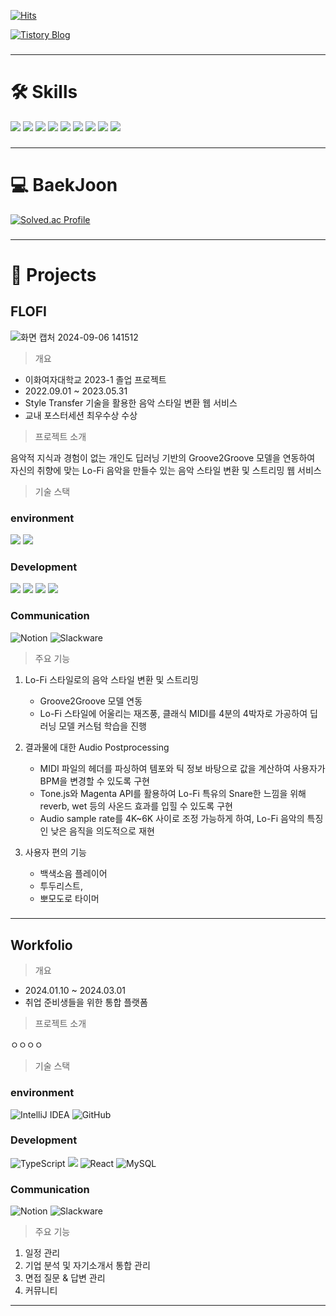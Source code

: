 
[![Hits](https://hits.seeyoufarm.com/api/count/incr/badge.svg?url=https%3A%2F%2Fgithub.com%2FurimL&count_bg=%2379C83D&title_bg=%23555555&icon=&icon_color=%23E7E7E7&title=hits&edge_flat=false)](https://github.com/urimL)

[![Tistory Blog](https://img.shields.io/badge/Tistory-Blog-FFA500?style=for-the-badge&logo=Blog&logoColor=white)](https://toulim0525.tistory.com/)
###

------
# 🛠 Skills
<img src="https://img.shields.io/badge/springboot-6DB33F?style=for-the-badge&logo=springboot&logoColor=white"> <img src="https://img.shields.io/badge/java-007396?style=for-the-badge&logo=openjdk&logoColor=white"> <img src="https://img.shields.io/badge/python-3776AB?style=for-the-badge&logo=python&logoColor=white"> <img src="https://img.shields.io/badge/javascript-F7DF1E?style=for-the-badge&logo=javascript&logoColor=black"> <img src="https://img.shields.io/badge/css-1572B6?style=for-the-badge&logo=css&logoColor=white"> <img src="https://img.shields.io/badge/html5-E34F26?style=for-the-badge&logo=html5&logoColor=white"> <img src="https://img.shields.io/badge/github-181717?style=for-the-badge&logo=github&logoColor=white"> <img src="https://img.shields.io/badge/django-092E20?style=for-the-badge&logo=django&logoColor=white"> <img src="https://img.shields.io/badge/figma-F24E1E?style=for-the-badge&logo=figma&logoColor=white">

###

------
# 💻 BaekJoon
[![Solved.ac Profile](http://mazassumnida.wtf/api/v2/generate_badge?boj=toulim0620)](https://solved.ac/toulim0620) 
###

-----------

# 📝 Projects
## FLOFI
![화면 캡처 2024-09-06 141512](https://github.com/user-attachments/assets/cce072ec-96cc-4593-a746-67416d9f9d2a)
>개요
- 이화여자대학교 2023-1 졸업 프로젝트
- 2022.09.01 ~ 2023.05.31
- Style Transfer 기술을 활용한 음악 스타일 변환 웹 서비스
- 교내 포스터세션 최우수상 수상


>프로젝트 소개

음악적 지식과 경험이 없는 개인도 딥러닝 기반의 Groove2Groove 모델을 연동하여 자신의 취향에 맞는 Lo-Fi 음악을 만들수 있는 음악 스타일 변환 및 스트리밍 웹 서비스


>기술 스택
### environment
<img src="https://img.shields.io/badge/django-092E20?style=for-the-badge&logo=django&logoColor=white"> <img src="https://img.shields.io/badge/github-181717?style=for-the-badge&logo=github&logoColor=white">

### Development
<img src="https://img.shields.io/badge/flask-000000?style=for-the-badge&logo=flask&logoColor=white">   <img src="https://img.shields.io/badge/javascript-F7DF1E?style=for-the-badge&logo=javascript&logoColor=black"> <img src="https://img.shields.io/badge/html5-E34F26?style=for-the-badge&logo=html5&logoColor=white"> <img src="https://img.shields.io/badge/css-1572B6?style=for-the-badge&logo=css3&logoColor=white">  

### Communication
![Notion](https://img.shields.io/badge/Notion-%23000000.svg?style=for-the-badge&logo=notion&logoColor=white) ![Slackware](https://img.shields.io/badge/-Slackware-%231357BD?style=for-the-badge&logo=slackware&logoColor=white)


>주요 기능
1. Lo-Fi 스타일로의 음악 스타일 변환 및 스트리밍
    - Groove2Groove 모델 연동
    - Lo-Fi 스타일에 어울리는 재즈풍, 클래식 MIDI를 4분의 4박자로 가공하여 딥러닝 모델 커스텀 학습을 진행


2. 결과물에 대한 Audio Postprocessing
    - MIDI 파일의 헤더를 파싱하여 템포와 틱 정보 바탕으로 값을 계산하여 사용자가 BPM을 변경할 수 있도록 구현
    - Tone.js와 Magenta API를 활용하여 Lo-Fi 특유의 Snare한 느낌을 위해 reverb, wet 등의 사온드 효과를 입힐 수 있도록 구현
    - Audio sample rate를 4K~6K 사이로 조정 가능하게 하여, Lo-Fi 음악의 특징인 낮은 음직을 의도적으로 재현


3. 사용자 편의 기능
    - 백색소음 플레이어
    - 투두리스트,
    - 뽀모도로 타이머

### 

------------------------------

## Workfolio

>개요
- 2024.01.10 ~ 2024.03.01
- 취업 준비생들을 위한 통합 플랫폼

>프로젝트 소개

ㅇㅇㅇㅇ

>기술 스택

### environment
![IntelliJ IDEA](https://img.shields.io/badge/IntelliJIDEA-000000.svg?style=for-the-badge&logo=intellij-idea&logoColor=white) ![GitHub](https://img.shields.io/badge/github-%23121011.svg?style=for-the-badge&logo=github&logoColor=white)

### Development
![TypeScript](https://img.shields.io/badge/typescript-%23007ACC.svg?style=for-the-badge&logo=typescript&logoColor=white) <img src="https://img.shields.io/badge/springboot-6DB33F?style=for-the-badge&logo=springboot&logoColor=white"> ![React](https://img.shields.io/badge/react-%2320232a.svg?style=for-the-badge&logo=react&logoColor=%2361DAFB) ![MySQL](https://img.shields.io/badge/mysql-4479A1.svg?style=for-the-badge&logo=mysql&logoColor=white) 

### Communication
![Notion](https://img.shields.io/badge/Notion-%23000000.svg?style=for-the-badge&logo=notion&logoColor=white) ![Slackware](https://img.shields.io/badge/-Slackware-%231357BD?style=for-the-badge&logo=slackware&logoColor=white)

>주요 기능
1. 일정 관리
2. 기업 분석 및 자기소개서 통합 관리
3. 면접 질문 & 답변 관리
4. 커뮤니티

---
